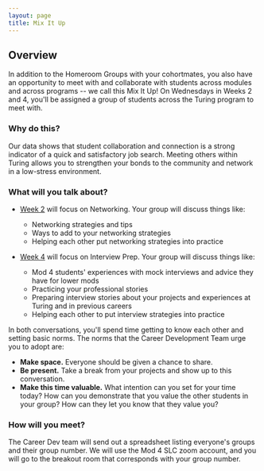 ```yaml
---
layout: page
title: Mix It Up
---
```


## Overview
In addition to the Homeroom Groups with your cohortmates, you also have an opportunity to meet with and collaborate with students across modules and across programs -- we call this Mix It Up! On Wednesdays in Weeks 2 and 4, you'll be assigned a group of students across the Turing program to meet with.

### Why do this?
Our data shows that student collaboration and connection is a strong indicator of a quick and satisfactory job search. Meeting others within Turing allows you to strengthen your bonds to the community and network in a low-stress environment. 

### What will you talk about?

* [Week 2](/mixed_groups/mixed_week2_prompts) will focus on Networking. Your group will discuss things like:
    * Networking strategies and tips
    * Ways to add to your networking strategies
    * Helping each other put networking strategies into practice

* [Week 4](/mixed_groups/mixed_week4_prompts) will focus on Interview Prep. Your group will discuss things like:
    * Mod 4 students' experiences with mock interviews and advice they have for lower mods
    * Practicing your professional stories
    * Preparing interview stories about your projects and experiences at Turing and in previous careers
    * Helping each other to put interview strategies into practice

In both conversations, you'll spend time getting to know each other and setting basic norms. The norms that the Career Development Team urge you to adopt are:

* **Make space.** Everyone should be given a chance to share.
* **Be present.** Take a break from your projects and show up to this conversation.
* **Make this time valuable.** What intention can you set for your time today? How can you demonstrate that you value the other students in your group? How can they let you know that they value you?

### How will you meet?
The Career Dev team will send out a spreadsheet listing everyone's groups and their group number. We will use the Mod 4 SLC zoom account, and you will go to the breakout room that corresponds with your group number. 
